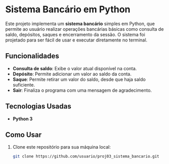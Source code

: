 # Sistema Bancário em Python

Este projeto implementa um **sistema bancário** simples em Python, que permite ao usuário realizar operações bancárias básicas como consulta de saldo, depósitos, saques e encerramento da sessão. O sistema foi projetado para ser fácil de usar e executar diretamente no terminal.

##  Funcionalidades

- **Consulta de saldo**: Exibe o valor atual disponível na conta.
- **Depósito**: Permite adicionar um valor ao saldo da conta.
- **Saque**: Permite retirar um valor do saldo, desde que haja saldo suficiente.
- **Sair**: Finaliza o programa com uma mensagem de agradecimento.

##  Tecnologias Usadas

- **Python 3**

##  Como Usar

1. Clone este repositório para sua máquina local:

   ```bash
   git clone https://github.com/usuario/proj03_sistema_bancario.git
